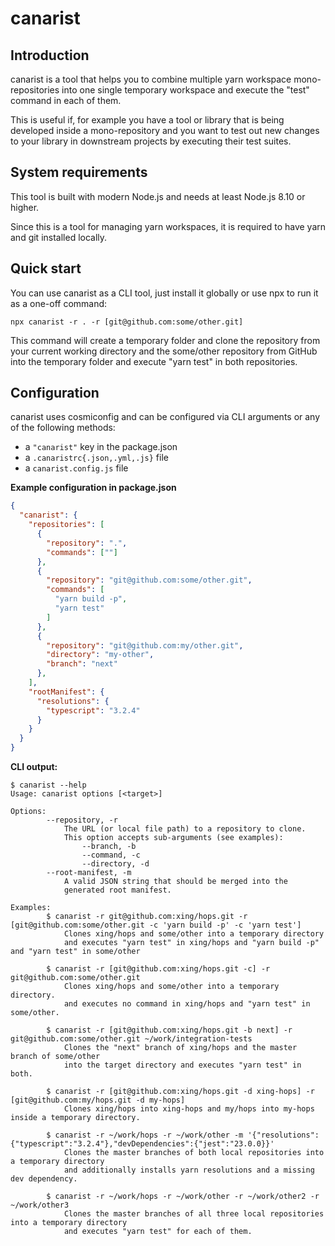 # canarist

## Introduction

canarist is a tool that helps you to combine multiple yarn workspace
mono-repositories into one single temporary workspace and execute the "test"
command in each of them.

This is useful if, for example you have a tool or library that is being developed
inside a mono-repository and you want to test out new changes to your library in
downstream projects by executing their test suites.

## System requirements

This tool is built with modern Node.js and needs at least Node.js 8.10 or higher.

Since this is a tool for managing yarn workspaces, it is required to have yarn and git installed locally.

## Quick start

You can use canarist as a CLI tool, just install it globally or use npx to run it as a one-off command:

```shell
npx canarist -r . -r [git@github.com:some/other.git]
```

This command will create a temporary folder and clone the repository from your current working directory and the some/other repository from GitHub into the temporary folder and execute "yarn test" in both repositories.

## Configuration

canarist uses cosmiconfig and can be configured via CLI arguments or any of the following methods:
- a `"canarist"` key in the package.json
- a `.canaristrc{.json,.yml,.js}` file
- a `canarist.config.js` file

**Example configuration in package.json**

```json
{
  "canarist": {
    "repositories": [
      {
        "repository": ".",
        "commands": [""]
      },
      {
        "repository": "git@github.com:some/other.git",
        "commands": [
          "yarn build -p",
          "yarn test"
        ]
      },
      {
        "repository": "git@github.com:my/other.git",
        "directory": "my-other",
        "branch": "next"
      },
    ],
    "rootManifest": {
      "resolutions": {
        "typescript": "3.2.4"
      }
    }
  }
}
```

**CLI output:**

```
$ canarist --help
Usage: canarist options [<target>] 

Options: 
        --repository, -r 
            The URL (or local file path) to a repository to clone. 
            This option accepts sub-arguments (see examples): 
                --branch, -b 
                --command, -c 
                --directory, -d 
        --root-manifest, -m 
            A valid JSON string that should be merged into the 
            generated root manifest. 

Examples: 
        $ canarist -r git@github.com:xing/hops.git -r [git@github.com:some/other.git -c 'yarn build -p' -c 'yarn test'] 
            Clones xing/hops and some/other into a temporary directory 
            and executes "yarn test" in xing/hops and "yarn build -p" and "yarn test" in some/other 

        $ canarist -r [git@github.com:xing/hops.git -c] -r git@github.com:some/other.git 
            Clones xing/hops and some/other into a temporary directory. 
            and executes no command in xing/hops and "yarn test" in some/other. 

        $ canarist -r [git@github.com:xing/hops.git -b next] -r git@github.com:some/other.git ~/work/integration-tests 
            Clones the "next" branch of xing/hops and the master branch of some/other 
            into the target directory and executes "yarn test" in both. 

        $ canarist -r [git@github.com:xing/hops.git -d xing-hops] -r [git@github.com:my/hops.git -d my-hops] 
            Clones xing/hops into xing-hops and my/hops into my-hops inside a temporary directory. 

        $ canarist -r ~/work/hops -r ~/work/other -m '{"resolutions":{"typescript":"3.2.4"},"devDependencies":{"jest":"23.0.0}}' 
            Clones the master branches of both local repositories into a temporary directory 
            and additionally installs yarn resolutions and a missing dev dependency. 

        $ canarist -r ~/work/hops -r ~/work/other -r ~/work/other2 -r ~/work/other3 
            Clones the master branches of all three local repositories into a temporary directory 
            and executes "yarn test" for each of them.
```